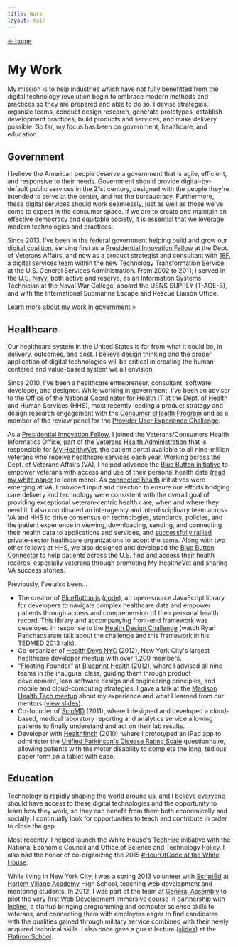```yaml
---
title: Work
layout: main
---
```


<a href="/" class="back">← home</a>

# My Work

My mission is to help industries which have not fully benefitted from the digital technology revolution begin to embrace modern methods and practices so they are prepared and able to do so. I devise strategies, organize teams, conduct design research, generate prototypes, establish development practices, build products and services, and make delivery possible. So far, my focus has been on government, healthcare, and education.

## Government

<!-- Gov theme idea: https://www.whitehouse.gov/blog/2016/03/05/weekly-address-sxsw -->

I believe the American people deserve a government that is agile, efficient, and responsive to their needs. Government should provide digital-by-default public services in the 21st century, designed with the people they're intended to serve at the center, and not the bureaucracy. Furthermore, these digital services should work seamlessly, just as well as those we've come to expect in the consumer space. If we are to create and maintain an effective democracy and equitable society, it is essential that we leverage modern technologies and practices.

Since 2013, I’ve been in the federal government helping build and grow our [digital coalition](https://www.fastcompany.com/3046756/obama-and-his-geeks), serving first as a [Presidential Innovation Fellow](/gov#pif) at the Dept. of Veterans Affairs, and now as a product strategist and consultant with [18F](/gov#18f), a digital services team within the new Technology Transformation Service at the U.S. General Services Administration. From 2002 to 2011, I served in the [U.S. Navy](/gov#navy), both active and reserve, as an Information Systems Technician at the Naval War College, aboard the USNS SUPPLY (T-AOE-6), and with the International Submarine Escape and Rescue Liaison Office.

[Learn more about my work in government »](/gov)

## Healthcare

Our healthcare system in the United States is far from what it could be, in delivery, outcomes, and cost. I believe design thinking and the proper application of digital technologies will be critical in creating the human-centered and value-based system we all envision.

Since 2010, I've been a healthcare entrepreneur, consultant, software developer, and designer. While working in government, I've been an advisor to the [Office of the National Coordinator for Health IT](https://www.healthit.gov) at the Dept. of Health and Human Services (HHS), most recently leading a product strategy and design research engagement with the [Consumer eHealth Program](/gov#18f-onc-ceh) and as a member of the review panel for the [Provider User Experience Challenge](http://www.hhs.gov/about/news/2016/07/18/onc-announces-phase-1-winners-consumer-health-data-aggregator-and-provider-user-experience.html).

As a [Presidential Innovation Fellow](/gov#pif), I joined the Veterans/Consumers Health Informatics Office, part of the [Veterans Health Administration](http://www.va.gov/health/aboutvha.asp) that is responsible for [My Health<i>e</i>Vet](https://www.myhealth.va.gov), the patient portal available to all nine-million veterans who receive healthcare services each year. Working across the Dept. of Veterans Affairs (VA), I helped advance the [Blue Button initiative](http://www.va.gov/bluebutton/) to empower veterans with access and use of their personal health data ([read my white paper](/assets/va_blue_button_white_paper.pdf) to learn more). As [connected health](http://www.va.gov/health/ConnectedHealth/) initiatives were emerging at VA, I provided input and direction to ensure our efforts bridging care delivery and technology were consistent with the overall goal of providing exceptional veteran-centric health care, when and where they need it. I also coordinated an interagency and interdisciplinary team across VA and HHS to drive consensus on technologies, standards, policies, and the patient experience in viewing, downloading, sending, and connecting their health data to applications and services, and [successfully rallied](https://www.whitehouse.gov/blog/2014/02/07/leading-pharmacies-and-retailers-join-blue-button-initiative) private-sector healthcare organizations to adopt the same. Along with two other fellows at HHS, we also designed and developed the [Blue Button Connector](http://bluebuttonconnector.healthit.gov) to help patients across the U.S. find and access their health records, especially veterans through promoting My Health<i>e</i>Vet and sharing VA success stories.

Previously, I've also been...

- The creator of [BlueButton.js](http://blue-button.github.io/bluebutton.js) ([code](https://github.com/blue-button/bluebutton.js)), an open-source JavaScript library for developers to navigate complex healthcare data and empower patients through access and comprehension of their personal health record. This library and accompanying front-end framework was developed in response to the [Health Design Challenge](http://healthdesignchallenge.com) (watch Ryan Panchadsaram talk about the challenge and this framework in his [TEDMED 2013 talk](http://www.youtube.com/watch?v=7Mv8UzJlUtw&t=5m17s)<!-- Also http://www.tedmed.com/talks/show?id=91690 -->).
- Co-organizer of [Health Devs NYC](https://www.meetup.com/HealthDevsNYC/) (2012), New York City's largest healthcare developer meetup with over 1,200 members.
- "Floating Founder" at [Blueprint Health](http://www.blueprinthealth.org) (2012), where I advised all nine teams in the inaugural class, guiding them through product development, lean software design and engineering principles, and mobile and cloud-computing strategies. I gave a talk at the [Madison Health Tech meetup](https://www.meetup.com/Madison-Health-Tech/events/62122702/) about my experience and what I learned from our mentors ([view slides](https://speakerdeck.com/blacktm/three-months-in-a-healthcare-accelerator)).
- Co-founder of [ScioMD](http://www.sciomd.com) (2011), where I designed and developed a cloud-based, medical laboratory reporting and analytics service allowing patients to finally understand and act on their lab results.
- Developer with [Healthfinch](http://www.healthfinch.com) (2010), where I prototyped an iPad app to administer the [Unified Parkinson's Disease Rating Scale](https://en.wikipedia.org/wiki/Unified_Parkinson's_disease_rating_scale) questionnaire, allowing patients with the motor disability to complete the long, tedious paper form on a tablet with ease.

## Education

Technology is rapidly shaping the world around us, and I believe everyone should have access to these digital technologies and the opportunity to learn how they work, so they can benefit from them both economically and socially. I continually look for opportunities to teach and contribute in order to close the gap.

Most recently, I helped launch the White House's [TechHire](https://www.whitehouse.gov/techhire) initiative with the National Economic Council and Office of Science and Technology Policy. I also had the honor of co-organizing the 2015 [#HourOfCode at the White House](https://twitter.com/blacktm/status/673893699164704769).

<!--
Civic Tech for Newbies, CodeNewbie DC, Oct 21st, 2016
https://www.meetup.com/CodeNewbie-DC/events/234487752/
-->

While living in New York City, I was a spring 2013 volunteer with [ScriptEd](https://scripted.org) at [Harlem Village Academy](http://harlemvillageacademies.org) High School, teaching web development and mentoring students. In 2012, I was part of the team at [General Assembly](https://generalassemb.ly) to pilot the very first [Web Development Immersive](https://generalassemb.ly/education/web-development-immersive) course in partnership with [Incline](https://pando.com/2012/08/16/incline-plans-to-bring-veterans-to-startups-with-a-built-in-revenue-stream/), a startup bringing programming and computer science skills to veterans, and connecting them with employers eager to find candidates with the qualities gained through military service combined with their newly acquired technical skills. I also once gave a guest lecture ([slides](https://speakerdeck.com/blacktm/building-web-apps-with-rack-and-sinatra)) at the [Flatiron School](https://flatironschool.com).
